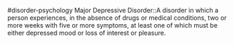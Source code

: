 #disorder-psychology 
Major Depressive Disorder::A disorder in which a person experiences, in the absence of drugs or medical conditions, two or more weeks with five or more symptoms, at least one of which must be either depressed mood or loss of interest or pleasure.